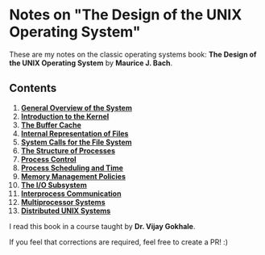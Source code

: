 # Notes on "The Design of the UNIX Operating System"

These are my notes on the classic operating systems book: **The Design of the UNIX Operating System** by **Maurice J. Bach**.

## Contents

1. [**General Overview of the System**](1-General-Overview-of-the-System.md)
2. [**Introduction to the Kernel**](2-Introduction-to-the-Kernel.md)
3. [**The Buffer Cache**](3-The-Buffer-Cache.md)
4. [**Internal Representation of Files**](4-Internal-Representation-of-Files.md)
5. [**System Calls for the File System**](5-System-Calls-for-the-File-System.md)
6. [**The Structure of Processes**](6-The-Structure-of-Processes.md)
7. [**Process Control**](7-Process-Control.md)
8. [**Process Scheduling and Time**](8-Process-Scheduling-and-Time.md)
9. [**Memory Management Policies**](9-Memory-Management-Policies.md)
10. [**The I/O Subsystem**](10-The-I-O-Subsystem.md)
11. [**Interprocess Communication**](11-Interprocess-Communication.md)
12. [**Multiprocessor Systems**](12-Multiprocessor-Systems.md)
13. [**Distributed UNIX Systems**](13-Distributed-UNIX-Systems.md)



I read this book in a course taught by **Dr. Vijay Gokhale**.

If you feel that corrections are required, feel free to create a PR! :)
